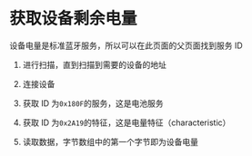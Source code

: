 # 获取设备剩余电量
设备电量是标准蓝牙服务，所以可以在此页面的父页面找到服务 ID

1. 进行扫描，直到扫描到需要的设备的地址

1. 连接设备

1. 获取 ID 为`0x180F`的服务，这是电池服务

1. 获取 ID 为`0x2A19`的特征，这是电量特征（characteristic）

1. 读取数据，字节数组中的第一个字节即为设备电量


